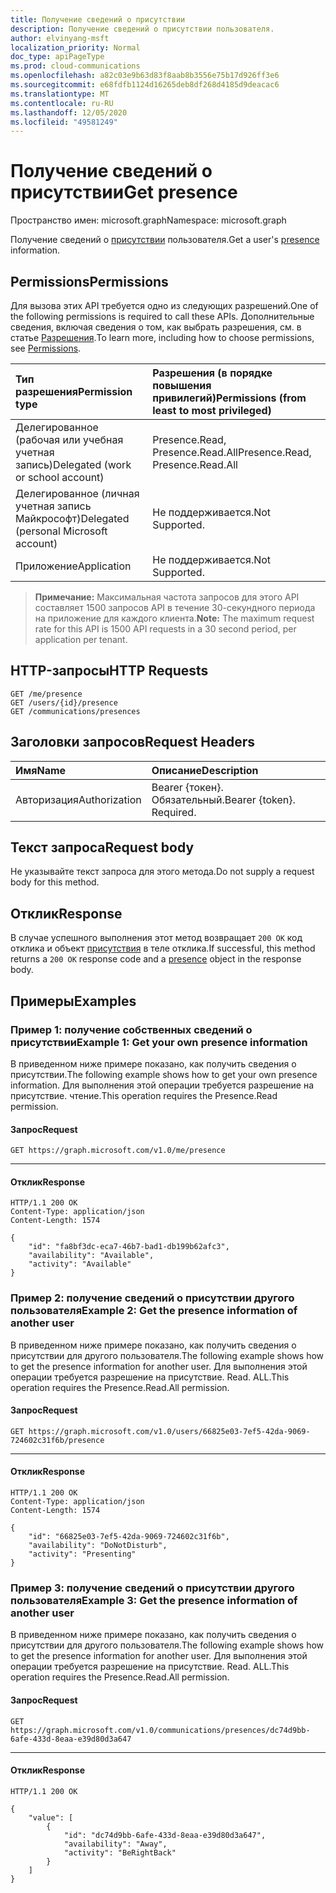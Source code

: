 ```yaml
---
title: Получение сведений о присутствии
description: Получение сведений о присутствии пользователя.
author: elvinyang-msft
localization_priority: Normal
doc_type: apiPageType
ms.prod: cloud-communications
ms.openlocfilehash: a82c03e9b63d83f8aab8b3556e75b17d926ff3e6
ms.sourcegitcommit: e68fdfb1124d16265deb8df268d4185d9deacac6
ms.translationtype: MT
ms.contentlocale: ru-RU
ms.lasthandoff: 12/05/2020
ms.locfileid: "49581249"
---
```

# <a name="get-presence"></a><span data-ttu-id="7e83c-103">Получение сведений о присутствии</span><span class="sxs-lookup"><span data-stu-id="7e83c-103">Get presence</span></span>

<span data-ttu-id="7e83c-104">Пространство имен: microsoft.graph</span><span class="sxs-lookup"><span data-stu-id="7e83c-104">Namespace: microsoft.graph</span></span>

<span data-ttu-id="7e83c-105">Получение сведений о [присутствии](../resources/presence.md) пользователя.</span><span class="sxs-lookup"><span data-stu-id="7e83c-105">Get a user's [presence](../resources/presence.md) information.</span></span>

## <a name="permissions"></a><span data-ttu-id="7e83c-106">Permissions</span><span class="sxs-lookup"><span data-stu-id="7e83c-106">Permissions</span></span>
<span data-ttu-id="7e83c-107">Для вызова этих API требуется одно из следующих разрешений.</span><span class="sxs-lookup"><span data-stu-id="7e83c-107">One of the following permissions is required to call these APIs.</span></span> <span data-ttu-id="7e83c-108">Дополнительные сведения, включая сведения о том, как выбрать разрешения, см. в статье [Разрешения](/graph/permissions-reference).</span><span class="sxs-lookup"><span data-stu-id="7e83c-108">To learn more, including how to choose permissions, see [Permissions](/graph/permissions-reference).</span></span>

| <span data-ttu-id="7e83c-109">Тип разрешения</span><span class="sxs-lookup"><span data-stu-id="7e83c-109">Permission type</span></span> | <span data-ttu-id="7e83c-110">Разрешения (в порядке повышения привилегий)</span><span class="sxs-lookup"><span data-stu-id="7e83c-110">Permissions (from least to most privileged)</span></span>                  |
| :-------------- | :----------------------------------------------------------- |
| <span data-ttu-id="7e83c-111">Делегированное (рабочая или учебная учетная запись)</span><span class="sxs-lookup"><span data-stu-id="7e83c-111">Delegated (work or school account)</span></span>     | <span data-ttu-id="7e83c-112">Presence.Read, Presence.Read.All</span><span class="sxs-lookup"><span data-stu-id="7e83c-112">Presence.Read, Presence.Read.All</span></span>      |
| <span data-ttu-id="7e83c-113">Делегированное (личная учетная запись Майкрософт)</span><span class="sxs-lookup"><span data-stu-id="7e83c-113">Delegated (personal Microsoft account)</span></span> | <span data-ttu-id="7e83c-114">Не поддерживается.</span><span class="sxs-lookup"><span data-stu-id="7e83c-114">Not Supported.</span></span>                        |
| <span data-ttu-id="7e83c-115">Приложение</span><span class="sxs-lookup"><span data-stu-id="7e83c-115">Application</span></span>                            | <span data-ttu-id="7e83c-116">Не поддерживается.</span><span class="sxs-lookup"><span data-stu-id="7e83c-116">Not Supported.</span></span>                        |

> <span data-ttu-id="7e83c-117">**Примечание:** Максимальная частота запросов для этого API составляет 1500 запросов API в течение 30-секундного периода на приложение для каждого клиента.</span><span class="sxs-lookup"><span data-stu-id="7e83c-117">**Note:** The maximum request rate for this API is 1500 API requests in a 30 second period, per application per tenant.</span></span>

## <a name="http-requests"></a><span data-ttu-id="7e83c-118">HTTP-запросы</span><span class="sxs-lookup"><span data-stu-id="7e83c-118">HTTP Requests</span></span>
<!-- { "blockType": "ignored" } -->
```http
GET /me/presence
GET /users/{id}/presence
GET /communications/presences
```

## <a name="request-headers"></a><span data-ttu-id="7e83c-119">Заголовки запросов</span><span class="sxs-lookup"><span data-stu-id="7e83c-119">Request Headers</span></span>
| <span data-ttu-id="7e83c-120">Имя</span><span class="sxs-lookup"><span data-stu-id="7e83c-120">Name</span></span>          | <span data-ttu-id="7e83c-121">Описание</span><span class="sxs-lookup"><span data-stu-id="7e83c-121">Description</span></span>               |
|:--------------|:--------------------------|
| <span data-ttu-id="7e83c-122">Авторизация</span><span class="sxs-lookup"><span data-stu-id="7e83c-122">Authorization</span></span> | <span data-ttu-id="7e83c-p102">Bearer {токен}. Обязательный.</span><span class="sxs-lookup"><span data-stu-id="7e83c-p102">Bearer {token}. Required.</span></span> |


## <a name="request-body"></a><span data-ttu-id="7e83c-125">Текст запроса</span><span class="sxs-lookup"><span data-stu-id="7e83c-125">Request body</span></span>

<span data-ttu-id="7e83c-126">Не указывайте текст запроса для этого метода.</span><span class="sxs-lookup"><span data-stu-id="7e83c-126">Do not supply a request body for this method.</span></span>

## <a name="response"></a><span data-ttu-id="7e83c-127">Отклик</span><span class="sxs-lookup"><span data-stu-id="7e83c-127">Response</span></span>
<span data-ttu-id="7e83c-128">В случае успешного выполнения этот метод возвращает `200 OK` код отклика и объект [присутствия](../resources/presence.md) в теле отклика.</span><span class="sxs-lookup"><span data-stu-id="7e83c-128">If successful, this method returns a `200 OK` response code and a [presence](../resources/presence.md) object in the response body.</span></span>

## <a name="examples"></a><span data-ttu-id="7e83c-129">Примеры</span><span class="sxs-lookup"><span data-stu-id="7e83c-129">Examples</span></span>

### <a name="example-1-get-your-own-presence-information"></a><span data-ttu-id="7e83c-130">Пример 1: получение собственных сведений о присутствии</span><span class="sxs-lookup"><span data-stu-id="7e83c-130">Example 1: Get your own presence information</span></span>

<span data-ttu-id="7e83c-131">В приведенном ниже примере показано, как получить сведения о присутствии.</span><span class="sxs-lookup"><span data-stu-id="7e83c-131">The following example shows how to get your own presence information.</span></span> <span data-ttu-id="7e83c-132">Для выполнения этой операции требуется разрешение на присутствие. чтение.</span><span class="sxs-lookup"><span data-stu-id="7e83c-132">This operation requires the Presence.Read permission.</span></span>

#### <a name="request"></a><span data-ttu-id="7e83c-133">Запрос</span><span class="sxs-lookup"><span data-stu-id="7e83c-133">Request</span></span>


<!-- {
  "blockType": "request",
  "name": "get-your-presence"
}-->

```msgraph-interactive
GET https://graph.microsoft.com/v1.0/me/presence
```

---


#### <a name="response"></a><span data-ttu-id="7e83c-134">Отклик</span><span class="sxs-lookup"><span data-stu-id="7e83c-134">Response</span></span>

<!-- {
  "blockType": "response",
  "name": "get-your-presence",
  "@odata.type": "microsoft.graph.presence",
  "truncated":"true"
} -->
```http
HTTP/1.1 200 OK
Content-Type: application/json
Content-Length: 1574

{  
    "id": "fa8bf3dc-eca7-46b7-bad1-db199b62afc3",
    "availability": "Available",
    "activity": "Available"
}
```

### <a name="example-2-get-the-presence-information-of-another-user"></a><span data-ttu-id="7e83c-135">Пример 2: получение сведений о присутствии другого пользователя</span><span class="sxs-lookup"><span data-stu-id="7e83c-135">Example 2: Get the presence information of another user</span></span>

<span data-ttu-id="7e83c-136">В приведенном ниже примере показано, как получить сведения о присутствии для другого пользователя.</span><span class="sxs-lookup"><span data-stu-id="7e83c-136">The following example shows how to get the presence information for another user.</span></span> <span data-ttu-id="7e83c-137">Для выполнения этой операции требуется разрешение на присутствие. Read. ALL.</span><span class="sxs-lookup"><span data-stu-id="7e83c-137">This operation requires the Presence.Read.All permission.</span></span>

#### <a name="request"></a><span data-ttu-id="7e83c-138">Запрос</span><span class="sxs-lookup"><span data-stu-id="7e83c-138">Request</span></span>

<!-- {
  "blockType": "request",
  "name": "get-user-presence"
}-->
```msgraph-interactive
GET https://graph.microsoft.com/v1.0/users/66825e03-7ef5-42da-9069-724602c31f6b/presence
```

---


#### <a name="response"></a><span data-ttu-id="7e83c-139">Отклик</span><span class="sxs-lookup"><span data-stu-id="7e83c-139">Response</span></span>

<!-- {
  "blockType": "response",
  "name": "get-user-presence",
  "@odata.type": "microsoft.graph.presence",
  "truncated":"true"
}-->

```http
HTTP/1.1 200 OK
Content-Type: application/json
Content-Length: 1574

{
    "id": "66825e03-7ef5-42da-9069-724602c31f6b",
    "availability": "DoNotDisturb",
    "activity": "Presenting"
}
```

### <a name="example-3-get-the-presence-information-of-another-user"></a><span data-ttu-id="7e83c-140">Пример 3: получение сведений о присутствии другого пользователя</span><span class="sxs-lookup"><span data-stu-id="7e83c-140">Example 3: Get the presence information of another user</span></span>

<span data-ttu-id="7e83c-141">В приведенном ниже примере показано, как получить сведения о присутствии для другого пользователя.</span><span class="sxs-lookup"><span data-stu-id="7e83c-141">The following example shows how to get the presence information for another user.</span></span> <span data-ttu-id="7e83c-142">Для выполнения этой операции требуется разрешение на присутствие. Read. ALL.</span><span class="sxs-lookup"><span data-stu-id="7e83c-142">This operation requires the Presence.Read.All permission.</span></span>

#### <a name="request"></a><span data-ttu-id="7e83c-143">Запрос</span><span class="sxs-lookup"><span data-stu-id="7e83c-143">Request</span></span>

<!-- {
  "blockType": "request",
  "name": "get-user-presences"
}-->

```msgraph-interactive
GET https://graph.microsoft.com/v1.0/communications/presences/dc74d9bb-6afe-433d-8eaa-e39d80d3a647
```

---


#### <a name="response"></a><span data-ttu-id="7e83c-144">Отклик</span><span class="sxs-lookup"><span data-stu-id="7e83c-144">Response</span></span>

<!-- {
  "blockType": "response",
  "name": "get-user-presences",
  "@odata.type": "microsoft.graph.presence",
  "truncated":"true"
}-->

```http
HTTP/1.1 200 OK

{
    "value": [
        {
            "id": "dc74d9bb-6afe-433d-8eaa-e39d80d3a647",
            "availability": "Away",
            "activity": "BeRightBack"
        }
    ]
}
```


<!-- uuid: 8fcb5dbc-d5aa-4681-8e31-b001d5168d79
2015-10-25 14:57:30 UTC -->
<!--
{
  "type": "#page.annotation",
  "description": "Get Presence",
  "keywords": "",
  "section": "documentation",
  "tocPath": "",
  "suppressions": [
  ]
}
-->


